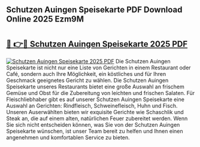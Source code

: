## Schutzen Auingen Speisekarte PDF Download Online 2025 Ezm9M

# <h2><a href="http://gc73rs.nevu.top/?p=Schutzen+Auingen+Speisekarte">🔗 👉🔴 Schutzen Auingen Speisekarte 2025 PDF</a></h2>

[![Schutzen Auingen Speisekarte 2025 PDF](https://i.imgur.com/dBaPXMq.png)](http://gc73rs.nevu.top/?p=Schutzen+Auingen+Speisekarte)
Die Schutzen Auingen Speisekarte ist nicht nur eine Liste von Gerichten in einem Restaurant oder Café, sondern auch Ihre Möglichkeit, ein köstliches und für Ihren Geschmack geeignetes Gericht zu wählen. Die Schutzen Auingen Speisekarte unseres Restaurants bietet eine große Auswahl an frischem Gemüse und Obst für die Zubereitung von leichten und frischen Salaten. Für Fleischliebhaber gibt es auf unserer Schutzen Auingen Speisekarte eine Auswahl an Gerichten: Rindfleisch, Schweinefleisch, Huhn und Fisch. Unseren Auserwählten bieten wir exquisite Gerichte wie Schaschlik und Steak an, die auf einem alten, natürlichen Feuer zubereitet werden. Wenn Sie sich nicht entscheiden können, was Sie von der Schutzen Auingen Speisekarte wünschen, ist unser Team bereit zu helfen und Ihnen einen angenehmen und komfortablen Service zu bieten.
